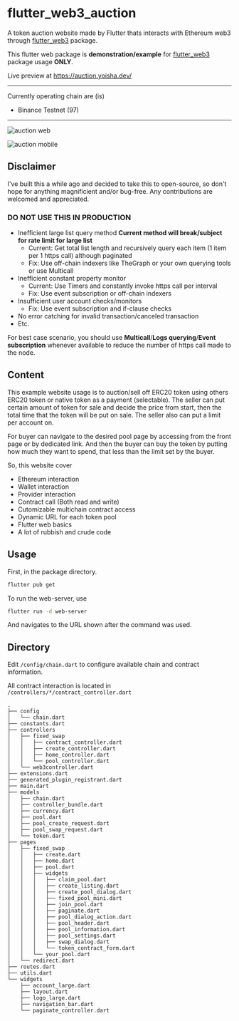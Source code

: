 # flutter_web3_auction

A token auction website made by Flutter thats interacts with Ethereum web3 through [flutter_web3](https://github.com/y-pakorn/flutter_web3) package.

This flutter web package is **demonstration/example** for [flutter_web3](https://github.com/y-pakorn/flutter_web3) package usage **ONLY**.

Live preview at https://auction.yoisha.dev/

---

Currently operating chain are (is)

- Binance Testnet (97)

---

![auction web](https://i.imgur.com/AJdZ0Fy.png)


![auction mobile](https://i.imgur.com/bhgxbQH.png)

## Disclaimer

I've built this a while ago and decided to take this to open-source, so don't hope for anything magnificient and/or bug-free. Any contributions are welcomed and appreciated.

### DO NOT USE THIS IN PRODUCTION

- Inefficient large list query method **Current method will break/subject for rate limit for large list**
	- Current: Get total list length and recursively query each item (1 item per 1 https call) although paginated
	- Fix: Use off-chain indexers like TheGraph or your own querying tools or use Multicall
- Inefficient constant property monitor
	- Current: Use Timers and constantly invoke https call per interval
	- Fix: Use event subscription or off-chain indexers
- Insufficient user account checks/monitors
	- Fix: Use event subscription and if-clause checks
- No error catching for invalid transaction/canceled transaction
- Etc.

For best case scenario, you should use **Multicall**/**Logs querying**/**Event subscription** whenever available to reduce the number of https call made to the node. 

## Content

This example website usage is to auction/sell off ERC20 token using others ERC20 token or native token as a payment (selectable). The seller can put certain amount of token for sale and decide the price from start, then the total time that the token will be put on sale. The seller also can put a limit per account on.

For buyer can navigate to the desired pool page by accessing from the front page or by dedicated link. And then the buyer can buy the token by putting how much they want to spend, that less than the limit set by the buyer.

So, this website cover

- Ethereum interaction
- Wallet interaction
- Provider interaction
- Contract call (Both read and write)
- Cutomizable multichain contract access
- Dynamic URL for each token pool
- Flutter web basics
- A lot of rubbish and crude code

## Usage

First, in the package directory.

```bash
flutter pub get
```

To run the web-server, use

```bash
flutter run -d web-server
```

And navigates to the URL shown after the command was used.

## Directory

Edit `/config/chain.dart` to configure available chain and contract information.

All contract interaction is located in `/controllers/*/contract_controller.dart`

```
.
├── config
│   └── chain.dart
├── constants.dart
├── controllers
│   ├── fixed_swap
│   │   ├── contract_controller.dart
│   │   ├── create_controller.dart
│   │   ├── home_controller.dart
│   │   └── pool_controller.dart
│   └── web3controller.dart
├── extensions.dart
├── generated_plugin_registrant.dart
├── main.dart
├── models
│   ├── chain.dart
│   ├── controller_bundle.dart
│   ├── currency.dart
│   ├── pool.dart
│   ├── pool_create_request.dart
│   ├── pool_swap_request.dart
│   └── token.dart
├── pages
│   ├── fixed_swap
│   │   ├── create.dart
│   │   ├── home.dart
│   │   ├── pool.dart
│   │   ├── widgets
│   │   │   ├── claim_pool.dart
│   │   │   ├── create_listing.dart
│   │   │   ├── create_pool_dialog.dart
│   │   │   ├── fixed_pool_mini.dart
│   │   │   ├── join_pool.dart
│   │   │   ├── paginate.dart
│   │   │   ├── pool_dialog_action.dart
│   │   │   ├── pool_header.dart
│   │   │   ├── pool_information.dart
│   │   │   ├── pool_settings.dart
│   │   │   ├── swap_dialog.dart
│   │   │   └── token_contract_form.dart
│   │   └── your_pool.dart
│   └── redirect.dart
├── routes.dart
├── utils.dart
└── widgets
    ├── account_large.dart
    ├── layout.dart
    ├── logo_large.dart
    ├── navigation_bar.dart
    └── paginate_controller.dart
```
